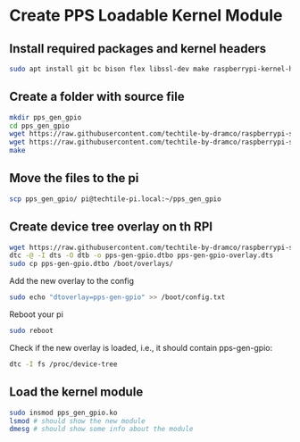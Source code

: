 # Create PPS Loadable Kernel Module

## Install required packages and kernel headers
```sh
sudo apt install git bc bison flex libssl-dev make raspberrypi-kernel-headers
```


## Create a folder with source file

```sh
mkdir pps_gen_gpio
cd pps_gen_gpio
wget https://raw.githubusercontent.com/techtile-by-dramco/raspberrypi-sync/master/PPS/Makefile
wget https://raw.githubusercontent.com/techtile-by-dramco/raspberrypi-sync/master/PPS/pps_gen_gpio.c
make
```
## Move the files to the pi
```sh
scp pps_gen_gpio/ pi@techtile-pi.local:~/pps_gen_gpio
```


## Create device tree overlay on th RPI

```sh
wget https://raw.githubusercontent.com/techtile-by-dramco/raspberrypi-sync/master/PPS/pps-gen-gpio-overlay.dts
dtc -@ -I dts -O dtb -o pps-gen-gpio.dtbo pps-gen-gpio-overlay.dts
sudo cp pps-gen-gpio.dtbo /boot/overlays/
```
Add the new overlay to the config 
```sh
sudo echo "dtoverlay=pps-gen-gpio" >> /boot/config.txt
```

Reboot your pi
```sh
sudo reboot
```

Check if the new overlay is loaded, i.e., it should contain pps-gen-gpio:
```sh
dtc -I fs /proc/device-tree
```


## Load the kernel module
```sh
sudo insmod pps_gen_gpio.ko
lsmod # should show the new module
dmesg # should show some info about the module
```
